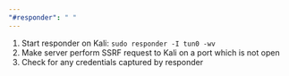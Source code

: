```yaml
---
"#responder": " "
---
```

1. Start responder on Kali:
	`sudo responder -I tun0 -wv`
2. Make server perform SSRF request to Kali on a port which is not open
3. Check for any credentials captured by responder